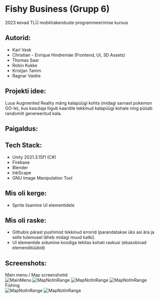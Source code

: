 # Fishy Business (Grupp 6)
2023 kevad TLÜ mobiilrakenduste programmeerimise kursus

## Autorid:
- Karl Vask
- Christian - Enrique Hindremäe (Frontend, UI, 3D Assets)
- Thomas Saar
- Robin Kukke
- Kristjan Tamm
- Ragnar Valdre

## Projekti idee:
Luua Augmented Reality mäng kalapüügi kohta (midagi sarnast pokemon GO-le), kus kasutaja liigub kaardile tekkinud kalapüügi kohale ning püüab
randomilt genereeritud kala.

## Paigaldus:

## Tech Stack:  
- Unity 2021.3.15f1 (C#)  
- Firebase
- Blender
- InkScape
- GNU Image Manipulation Tool

## Mis oli kerge:
- Sprite lisamine UI elementidele

## Mis oli raske:  
- Githubis pärast pushimist tekkinud errorid (parandatakse üks asi ära ja selle tulemusel läheb midagi muud katki).
- UI elementide sidumine koodiga tekitas kohati raskusi (ebasobivad elemenditüübid)

## Screenshots:
Main menu / Map screenshotid  
![MainMenu](https://github.com/KarlTheFish/MobileDev/assets/90237364/ac85005f-588b-4d47-a9aa-33bdf9a03e5b)
![MapNotInRange](https://github.com/KarlTheFish/MobileDev/assets/90237364/a8540214-b0ab-41ff-9cc2-b97bc7b8054f)
![MapNotInRange](https://github.com/KarlTheFish/MobileDev/assets/90237364/8b09d409-72e5-4a70-aab2-fc86834270a4)
![MapNotInRange](https://github.com/KarlTheFish/MobileDev/assets/90237364/f7f45e5b-47cf-4af9-ad35-476559f5194f)  
Fishing  
![MapNotInRange](https://github.com/KarlTheFish/MobileDev/assets/90237364/03f93e71-3dd9-4830-99c0-41b8d1e437ff)
![MapNotInRange](https://github.com/KarlTheFish/MobileDev/assets/90237364/a96ed3be-d3a7-423d-927d-7f7599cb88e5)





